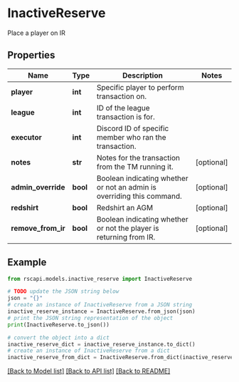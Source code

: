# InactiveReserve

Place a player on IR

## Properties

Name | Type | Description | Notes
------------ | ------------- | ------------- | -------------
**player** | **int** | Specific player to perform transaction on. | 
**league** | **int** | ID of the league transaction is for. | 
**executor** | **int** | Discord ID of specific member who ran the transaction. | 
**notes** | **str** | Notes for the transaction from the TM running it. | [optional] 
**admin_override** | **bool** | Boolean indicating whether or not an admin is overriding this command. | [optional] 
**redshirt** | **bool** | Redshirt an AGM | [optional] 
**remove_from_ir** | **bool** | Boolean indicating whether or not the player is returning from IR. | [optional] 

## Example

```python
from rscapi.models.inactive_reserve import InactiveReserve

# TODO update the JSON string below
json = "{}"
# create an instance of InactiveReserve from a JSON string
inactive_reserve_instance = InactiveReserve.from_json(json)
# print the JSON string representation of the object
print(InactiveReserve.to_json())

# convert the object into a dict
inactive_reserve_dict = inactive_reserve_instance.to_dict()
# create an instance of InactiveReserve from a dict
inactive_reserve_from_dict = InactiveReserve.from_dict(inactive_reserve_dict)
```
[[Back to Model list]](../README.md#documentation-for-models) [[Back to API list]](../README.md#documentation-for-api-endpoints) [[Back to README]](../README.md)


